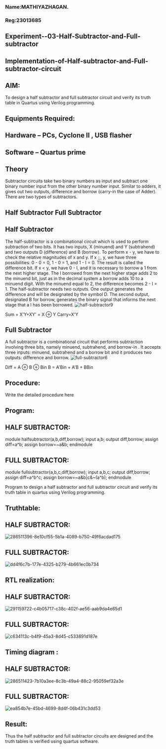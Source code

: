 ### Name:MATHIYAZHAGAN.
### Reg:23013685

## Experiment--03-Half-Subtractor-and-Full-subtractor
## Implementation-of-Half-subtractor-and-Full-subtractor-circuit
## AIM:
To design a half subtractor and full subtractor circuit and verify its truth table in Quartus using Verilog programming.

## Equipments Required:
## Hardware – PCs, Cyclone II , USB flasher
## Software – Quartus prime
## Theory
Subtractor circuits take two binary numbers as input and subtract one binary number input from the other binary number input. Similar to adders, it gives out two outputs, difference and borrow (carry-in the case of Adder). There are two types of subtractors.

## Half Subtractor Full Subtractor
## Half Subtractor
The half-subtractor is a combinational circuit which is used to perform subtraction of two bits. It has two inputs, X (minuend) and Y (subtrahend) and two outputs D (difference) and B (borrow). To perform x - y, we have to check the relative magnitudes of x and y. If x ;;, y, we have three possibilities: 0 - 0 = 0, 1 - 0 = 1, and 1 - I = 0. The result is called the difference bit. If x < y, we have 0 - I, and it is necessary to borrow a 1 from the next higher stage. The I borrowed from the next higher stage adds 2 to the minuend bit, just as in the decimal system a borrow adds 10 to a minuend digit. With the minuend equal to 2, the difference becomes 2 - I = 1. The half-subtractor needs two outputs. One output generates the difference and will be designated by the symbol D. The second output, designated B for borrow, generates the binary signal that informs the next stage that a I has been borrowed.
![half-subtractor9](https://user-images.githubusercontent.com/36288975/166112538-58c3bc7c-ee5d-4e6a-ac8d-8e8328efe27a.png)


Sum = X'Y+XY' = X ⊕ Y
Carry=X'Y

## Full Subtractor
A full subtractor is a combinational circuit that performs subtraction involving three bits, namely minuend, subtrahend, and borrow-in . It accepts three inputs: minuend, subtrahend and a borrow bit and it produces two outputs: difference and borrow. 
![full-subtractor6](https://user-images.githubusercontent.com/36288975/166112541-24c68359-3de8-4674-ae22-8272ffc385ed.png)


Diff = A ⊕ B ⊕ Bin B = A'Bin + A'B + BBin

## Procedure:
Write the detailed procedure here 


## Program:

## HALF SUBTRACTOR:
module halfsubtractor(a,b,diff,borrow);
input a,b;
output diff,borrow;
assign diff=a^b;
assign borrow=~a&b;
endmodule


## FULL SUBTRACTOR:
module fullsubtractor(a,b,c,diff,borrow);
input a,b,c;
output diff,borrow;
assign diff=a^b^c;
assign borrow=~a&b|c&~(a^b);
endmodule

Program to design a half subtractor and full subtractor circuit and verify its truth table in quartus using Verilog programming.

## Truthtable:

## HALF SUBTRACTOR:
![286511396-8e10cf55-5b1a-4089-b750-49f6acdad175](https://github.com/MathiyazhaganDhanapal/Experiment--03-Half-Subtractor-and-Full-subtractor/assets/145981115/e60a57e9-589b-4915-a9ba-16dbb3feb314)

## FULL SUBTRACTOR:
![dd4f6c7b-177e-4325-b279-4b661ec0b734](https://github.com/MathiyazhaganDhanapal/Experiment--03-Half-Subtractor-and-Full-subtractor/assets/145981115/67107381-efa8-4560-93e9-3f954852e537)

##  RTL realization:

## HALF SUBTRACTOR:
![291159722-c4b05717-c38c-402f-ae56-aab9da4e65d1](https://github.com/MathiyazhaganDhanapal/Experiment--03-Half-Subtractor-and-Full-subtractor/assets/145981115/8d83313f-1fad-4caf-b7d7-53df86e3dc8c)


## FULL SUBTRACTOR:
![c634113c-b4f9-45a3-8d45-c533891d187e](https://github.com/MathiyazhaganDhanapal/Experiment--03-Half-Subtractor-and-Full-subtractor/assets/145981115/92e06157-01b5-4bb3-9aac-7496ade31eff)


## Timing diagram :

## HALF SUBTRACTOR:
![286511423-7b10a3ee-8c3b-49a4-88c2-95059ef32a3e](https://github.com/MathiyazhaganDhanapal/Experiment--03-Half-Subtractor-and-Full-subtractor/assets/145981115/ce480e39-809a-40e3-bc6f-15979cdbcba4)

## FULL SUBTRACTOR:
![ea854b7e-45bd-4699-8d4f-06b431c3dd53](https://github.com/MathiyazhaganDhanapal/Experiment--03-Half-Subtractor-and-Full-subtractor/assets/145981115/c6faabc3-7419-48e3-848c-ee1c2804ae5b)


## Result:
Thus the half subtractor and full subtractor circuits are designed and the truth tables is verified using quartus software.
